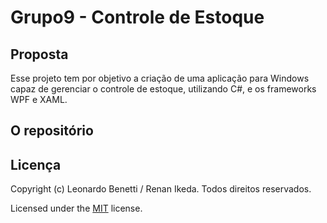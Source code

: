 # Grupo9 - Controle de Estoque

## Proposta
Esse projeto tem por objetivo a criação de uma aplicação para Windows capaz de gerenciar o controle de estoque, utilizando C#, e os frameworks WPF e XAML.


## O repositório



## Licença

Copyright (c) Leonardo Benetti / Renan Ikeda. Todos direitos reservados.

Licensed under the [MIT](LICENSE.txt) license.

